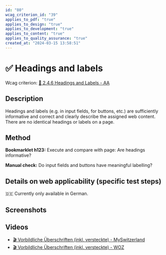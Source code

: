 ```yaml
---
id: "80"
wcag_criterion_id: "39"
applies_to_pdf: "true"
applies_to_design: "true"
applies_to_development: "true"
applies_to_content: "true"
applies_to_quality_assurance: "true"
created_at: "2024-03-15 13:58:51"
---
```


# ✅ Headings and labels

Wcag criterion: [📜 2.4.6 Headings and Labels - AA](..)

## Description

Headings and labels (e.g. in input fields, for buttons, etc.) are sufficiently informative and correct and clearly describe the assigned web content. There are no identical headings or labels on a page.

## Method

**Bookmarklet h123:** Execute and compare with page: Are headings informative?

**Manual check:** Do input fields and buttons have meaningful labelling?

## Details on web applicability (specific test steps)

🇩🇪 Currently only available in German.

## Screenshots



## Videos

- [🎬 Vorbildliche Überschriften (inkl. versteckte) - MySwitzerland](/videos/vorbildliche-uberschriften-inkl-versteckte-myswitzerland)
- [🎬 Vorbildliche Überschriften (inkl. versteckte) - WOZ](/videos/vorbildliche-uberschriften-inkl-versteckte-woz)